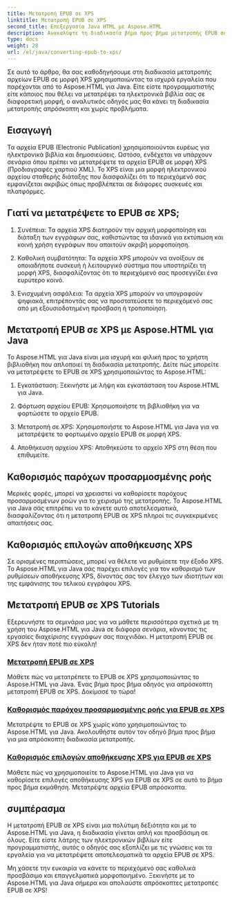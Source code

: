 ```yaml
---
title: Μετατροπή EPUB σε XPS
linktitle: Μετατροπή EPUB σε XPS
second_title: Επεξεργασία Java HTML με Aspose.HTML
description: Ανακαλύψτε τη διαδικασία βήμα προς βήμα μετατροπής EPUB σε XPS χρησιμοποιώντας Aspose.HTML Java. Μάθετε να καθορίζετε παρόχους προσαρμοσμένων ροών και επιλογές αποθήκευσης XPS για μετατροπές.
type: docs
weight: 28
url: /el/java/converting-epub-to-xps/
---
```


Σε αυτό το άρθρο, θα σας καθοδηγήσουμε στη διαδικασία μετατροπής αρχείων EPUB σε μορφή XPS χρησιμοποιώντας τα ισχυρά εργαλεία που παρέχονται από το Aspose.HTML για Java. Είτε είστε προγραμματιστής είτε κάποιος που θέλει να μετατρέψει τα ηλεκτρονικά βιβλία σας σε διαφορετική μορφή, ο αναλυτικός οδηγός μας θα κάνει τη διαδικασία μετατροπής απρόσκοπτη και χωρίς προβλήματα.

## Εισαγωγή

Τα αρχεία EPUB (Electronic Publication) χρησιμοποιούνται ευρέως για ηλεκτρονικά βιβλία και δημοσιεύσεις. Ωστόσο, ενδέχεται να υπάρχουν σενάρια όπου πρέπει να μετατρέψετε τα αρχεία EPUB σε μορφή XPS (Προδιαγραφές χαρτιού XML). Το XPS είναι μια μορφή ηλεκτρονικού αρχείου σταθερής διάταξης που διασφαλίζει ότι το περιεχόμενό σας εμφανίζεται ακριβώς όπως προβλέπεται σε διάφορες συσκευές και πλατφόρμες.

## Γιατί να μετατρέψετε το EPUB σε XPS;

1. Συνέπεια: Τα αρχεία XPS διατηρούν την αρχική μορφοποίηση και διάταξη των εγγράφων σας, καθιστώντας τα ιδανικά για εκτύπωση και κοινή χρήση εγγράφων που απαιτούν ακριβή μορφοποίηση.

2. Καθολική συμβατότητα: Τα αρχεία XPS μπορούν να ανοίξουν σε οποιαδήποτε συσκευή ή λειτουργικό σύστημα που υποστηρίζει τη μορφή XPS, διασφαλίζοντας ότι το περιεχόμενό σας προσεγγίζει ένα ευρύτερο κοινό.

3. Ενισχυμένη ασφάλεια: Τα αρχεία XPS μπορούν να υπογραφούν ψηφιακά, επιτρέποντάς σας να προστατεύσετε το περιεχόμενό σας από μη εξουσιοδοτημένη πρόσβαση ή τροποποίηση.

## Μετατροπή EPUB σε XPS με Aspose.HTML για Java

Το Aspose.HTML για Java είναι μια ισχυρή και φιλική προς το χρήστη βιβλιοθήκη που απλοποιεί τη διαδικασία μετατροπής. Δείτε πώς μπορείτε να μετατρέψετε το EPUB σε XPS χρησιμοποιώντας το Aspose.HTML:

1. Εγκατάσταση: Ξεκινήστε με λήψη και εγκατάσταση του Aspose.HTML για Java.

2. Φόρτωση αρχείου EPUB: Χρησιμοποιήστε τη βιβλιοθήκη για να φορτώσετε το αρχείο EPUB.

3. Μετατροπή σε XPS: Χρησιμοποιήστε το Aspose.HTML για Java για να μετατρέψετε το φορτωμένο αρχείο EPUB σε μορφή XPS.

4. Αποθήκευση αρχείου XPS: Αποθηκεύστε το αρχείο XPS στη θέση που επιθυμείτε.

## Καθορισμός παρόχων προσαρμοσμένης ροής

Μερικές φορές, μπορεί να χρειαστεί να καθορίσετε παρόχους προσαρμοσμένων ροών για το χειρισμό της μετατροπής. Το Aspose.HTML για Java σάς επιτρέπει να το κάνετε αυτό αποτελεσματικά, διασφαλίζοντας ότι η μετατροπή EPUB σε XPS πληροί τις συγκεκριμένες απαιτήσεις σας.

## Καθορισμός επιλογών αποθήκευσης XPS

Σε ορισμένες περιπτώσεις, μπορεί να θέλετε να ρυθμίσετε την έξοδο XPS. Το Aspose.HTML για Java σάς παρέχει επιλογές για τον καθορισμό των ρυθμίσεων αποθήκευσης XPS, δίνοντάς σας τον έλεγχο των ιδιοτήτων και της εμφάνισης του τελικού εγγράφου XPS.

## Μετατροπή EPUB σε XPS Tutorials
Εξερευνήστε τα σεμινάρια μας για να μάθετε περισσότερα σχετικά με τη χρήση του Aspose.HTML για Java σε διάφορα σενάρια, κάνοντας τις εργασίες διαχείρισης εγγράφων σας παιχνιδάκι. Η μετατροπή EPUB σε XPS δεν ήταν ποτέ πιο εύκολη!
### [Μετατροπή EPUB σε XPS](./convert-epub-to-xps/)
Μάθετε πώς να μετατρέπετε το EPUB σε XPS χρησιμοποιώντας το Aspose.HTML για Java. Ένας βήμα προς βήμα οδηγός για απρόσκοπτη μετατροπή EPUB σε XPS. Δοκίμασέ το τώρα!
### [Καθορισμός παρόχου προσαρμοσμένης ροής για EPUB σε XPS](./convert-epub-to-xps-specify-custom-stream-provider/)
Μετατρέψτε το EPUB σε XPS χωρίς κόπο χρησιμοποιώντας το Aspose.HTML για Java. Ακολουθήστε αυτόν τον οδηγό βήμα προς βήμα για μια απρόσκοπτη διαδικασία μετατροπής.
### [Καθορισμός επιλογών αποθήκευσης XPS για EPUB σε XPS](./convert-epub-to-xps-specify-xps-save-options/)
Μάθετε πώς να χρησιμοποιείτε το Aspose.HTML για Java για να καθορίσετε επιλογές αποθήκευσης XPS για EPUB σε XPS σε αυτό το βήμα προς βήμα εκμάθηση. Μετατρέψτε αρχεία EPUB απρόσκοπτα.

## συμπέρασμα

Η μετατροπή EPUB σε XPS είναι μια πολύτιμη δεξιότητα και με το Aspose.HTML για Java, η διαδικασία γίνεται απλή και προσβάσιμη σε όλους. Είτε είστε λάτρης των ηλεκτρονικών βιβλίων είτε προγραμματιστής, αυτός ο οδηγός σας εξοπλίζει με τις γνώσεις και τα εργαλεία για να μετατρέψετε αποτελεσματικά τα αρχεία EPUB σε XPS.

Μη χάσετε την ευκαιρία να κάνετε το περιεχόμενό σας καθολικά προσβάσιμο και επαγγελματικά μορφοποιημένο. Ξεκινήστε με το Aspose.HTML για Java σήμερα και απολαύστε απρόσκοπτες μετατροπές EPUB σε XPS!